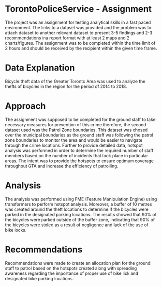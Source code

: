 # TorontoPoliceService - Assignment
The project was an assignment for testing analytical skills in a fast paced environment. The links to a dataset was provided and the problem was to attach dataset to another relevant dataset to present 3-5 findings and 2-3 recommendations ina report format with at least 2 maps and 2 charts/figures. The assignment was to be completed within the time limit of 2 hours and should be received by the recipient within the given time frame.

# Data Explanation
Bicycle theft data of the Greater Toronto Area was used to analyze the thefts of bicycles in the region for the period of 2014 to 2018.

# Approach
The assignment was supposed to be completed for the ground staff to take necessary measures for prevention of this crime therefore, the second dataset used was the Patrol Zone boundaries. This dataset was chosed over the municipal boundaries as the ground staff was following the patrol zone boundaries to monitor the area and would be easier to navigate through the crime locations. Further to provide detailed data, hotspot analysis was performed in order to determine the required number of staff members based on the number of incidents that took place in particular areas. The intent was to provide the hotspots to ensure optimum coverage throughout GTA and increase the efficiency of patrolling.

# Analysis
The analysis was performed using FME (Feature Manipulation Engine) using transformers to perform hotspot analysis. Moreover, a buffer of 10 metres was created around the theft locations to determine if the bicycles were parked in the designated parking locations. The results showed that 90% of the bicycles were parked outside of the buffer zone, indicating that 90% of the bicycles were stoled as a result of negligence and lack of the use of bike locks. 

# Recommendations
Recommendations were made to create an allocation plan for the ground staff to patrol based on the hotspots created along with spreading awareness regarding the importance of proper use of bike lick and designated bike parking locations.

